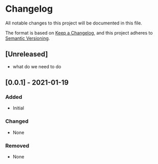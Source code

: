 # Changelog
All notable changes to this project will be documented in this file.

The format is based on [Keep a Changelog](https://keepachangelog.com/en/1.0.0/),
and this project adheres to [Semantic Versioning](https://semver.org/spec/v2.0.0.html).

## [Unreleased]
- what do we need to do

## [0.0.1] - 2021-01-19
### Added
- Initial

### Changed
- None

### Removed
- None
